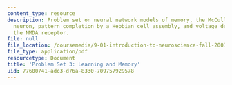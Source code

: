 ```yaml
---
content_type: resource
description: Problem set on neural network models of memory, the McCulloch-Pitts model
  neuron, pattern completion by a Hebbian cell assembly, and voltage dependence of
  the NMDA receptor.
file: null
file_location: /coursemedia/9-01-introduction-to-neuroscience-fall-2007/77600741adc3d76a8330709757929578_pset3.pdf
file_type: application/pdf
resourcetype: Document
title: 'Problem Set 3: Learning and Memory'
uid: 77600741-adc3-d76a-8330-709757929578
---
```

